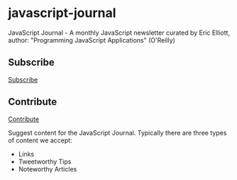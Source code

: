 javascript-journal
==================

JavaScript Journal - A monthly JavaScript newsletter curated by Eric Elliott, author: "Programming JavaScript Applications" (O'Reilly)

## Subscribe

[Subscribe](https://tinyletter.com/javascript-journal)

## Contribute

[Contribute](https://github.com/javascript-journal/javascript-journal/issues/new)

Suggest content for the JavaScript Journal. Typically there are three types of content we accept:
* Links
* Tweetworthy Tips
* Noteworthy Articles

